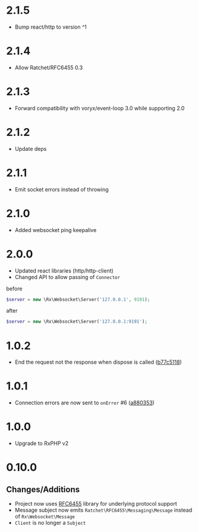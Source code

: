 # 2.1.5

- Bump react/http to version ^1

# 2.1.4

- Allow Ratchet/RFC6455 0.3

# 2.1.3

- Forward compatibility with voryx/event-loop 3.0 while supporting 2.0

# 2.1.2

- Update deps

# 2.1.1

- Emit socket errors instead of throwing

# 2.1.0

- Added websocket ping keepalive

# 2.0.0

- Updated react libraries (http/http-client)
- Changed API to allow passing of `Connector`

before
```PHP
$server = new \Rx\Websocket\Server('127.0.0.1', 9191);
```
after
```PHP
$server = new \Rx\Websocket\Server('127.0.0.1:9191');
```

# 1.0.2

- End the request not the response when dispose is called ([b77c5118](https://github.com/RxPHP/RxWebsocket/commit/b77c5118c14d34e034b19383974337aec05d787a))

# 1.0.1

- Connection errors are now sent to `onError` #6 ([a880353](https://github.com/RxPHP/RxWebsocket/commit/a88035322fea54638d67d67985e8f938200155cd))

# 1.0.0

- Upgrade to RxPHP v2

# 0.10.0

## Changes/Additions

- Project now uses [RFC6455](https://github.com/ratchetphp/RFC6455) library for underlying protocol support
- Message subject now emits `Ratchet\RFC6455\Messaging\Message` instead of `Rx\Websocket\Message`
- `Client` is no longer a `Subject`
